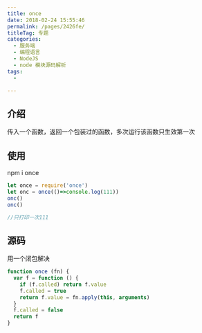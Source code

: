 ```yaml
---
title: once
date: 2018-02-24 15:55:46
permalink: /pages/2426fe/
titleTag: 专题
categories:
  - 服务端
  - 编程语言
  - NodeJS
  - node 模块源码解析
tags:
  - 

---
```

## 介绍

传入一个函数，返回一个包装过的函数，多次运行该函数只生效第一次

## 使用

npm i once

```js
let once = require('once')
let onc = once(()=>console.log(111))
onc()
onc()

//只打印一次111

```

## 源码

用一个闭包解决

```js
function once (fn) {
  var f = function () {
    if (f.called) return f.value
    f.called = true
    return f.value = fn.apply(this, arguments)
  }
  f.called = false
  return f
}
```